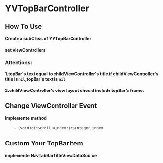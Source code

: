 # YVTopBarController


## How To Use
#### Create a subClass of YVTopBarController
#### set viewControllers

### Attentions:
#### 1.topBar's text equal to childViewController's title.if childViewController's title is `nil`,topBar's text is `nil`
#### 2.childViewController's view layout should include topBar's frame.

## Change ViewController Event
#### implemente method 
```Object-C
    - (void)didScrollToIndex:(NSInteger)index    
```

## Custom Your TopBarItem
#### implemente NavTabBarTitleViewDataSource
